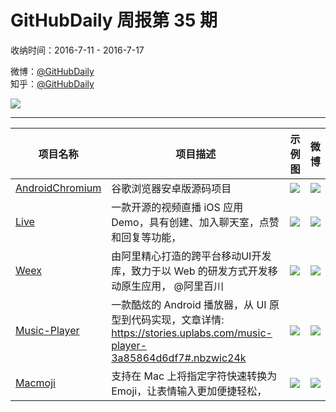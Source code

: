 # GitHubDaily 周报第 35 期

收纳时间：2016-7-11 - 2016-7-17

微博：[@GitHubDaily](https://weibo.com/GitHubDaily)    
知乎：[@GitHubDaily](https://www.zhihu.com/people/githubdaily)

![](https://raw.githubusercontent.com/GitHubDaily/GitHubDaily/master/assets/weixin.png)

---

项目名称 | 项目描述 | 示例图 | 微博
--- | --- | --- | ---
[AndroidChromium](https://github.com/JackyAndroid/AndroidChromium) | 谷歌浏览器安卓版源码项目 | ![](http://ww2.sinaimg.cn/large/006fiYtfjw1f5x603qlwxj307s0duaac.jpg) | [![](https://raw.githubusercontent.com/GitHubDaily/GitHubDaily/master/assets/sina_logo.png)](https://weibo.com/5722964389/DFfNd3EVl)
[Live](https://github.com/ltebean/Live) | 一款开源的视频直播 iOS 应用 Demo，具有创建、加入聊天室，点赞和回复等功能， | ![](http://ww1.sinaimg.cn/large/006fiYtfgw1f5w5mtkpnaj30af0ijacp.jpg) | [![](https://raw.githubusercontent.com/GitHubDaily/GitHubDaily/master/assets/sina_logo.png)](https://weibo.com/5722964389/DF7ysWSb)
[Weex](https://github.com/alibaba/weex) | 由阿里精心打造的跨平台移动UI开发库，致力于以 Web 的研发方式开发移动原生应用， @阿里百川 | ![](http://ww2.sinaimg.cn/large/006fiYtfjw1f5thuo8jr3j31kw0u748s.jpg) | [![](https://raw.githubusercontent.com/GitHubDaily/GitHubDaily/master/assets/sina_logo.png)](https://weibo.com/5722964389/DENAnbM0e)
[Music-Player](https://github.com/andremion/Music-Player) | 一款酷炫的 Android 播放器，从 UI 原型到代码实现，文章详情: https://stories.uplabs.com/music-player-3a85864d6df7#.nbzwic24k | ![](http://ww3.sinaimg.cn/large/006fiYtfjw1f5qf6egidxg307s0cshdt.gif) | [![](https://raw.githubusercontent.com/GitHubDaily/GitHubDaily/master/assets/sina_logo.png)](https://weibo.com/5722964389/DEuGxovDX)
[Macmoji](https://github.com/warpling/Macmoji) | 支持在 Mac 上将指定字符快速转换为 Emoji，让表情输入更加便捷轻松， | ![](http://ww4.sinaimg.cn/large/006fiYtfjw1f5pyqufnrng30ky0guaj9.gif) | [![](https://raw.githubusercontent.com/GitHubDaily/GitHubDaily/master/assets/sina_logo.png)](https://weibo.com/5722964389/DElmWr4hh)
